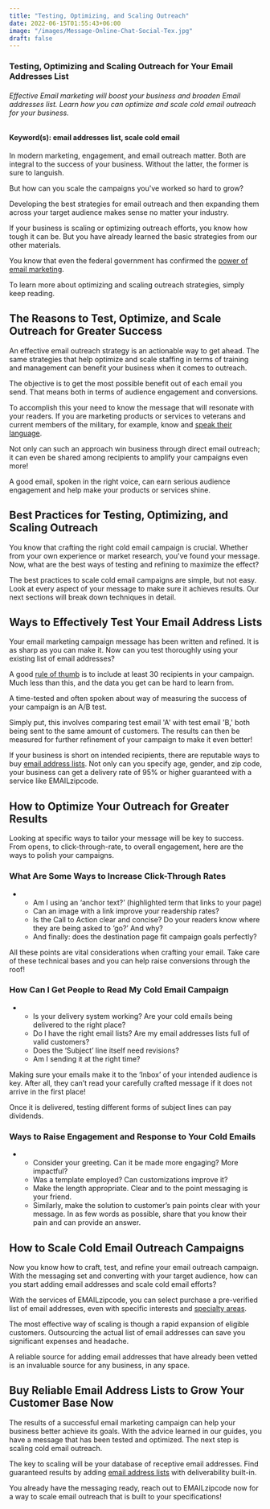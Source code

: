 ```yaml
---
title: "Testing, Optimizing, and Scaling Outreach"
date: 2022-06-15T01:55:43+06:00
image: "/images/Message-Online-Chat-Social-Tex.jpg"
draft: false
---
```


### Testing, Optimizing and Scaling Outreach for Your Email Addresses List

###### Effective Email marketing will boost your business and broaden Email addresses list. Learn how you can optimize and scale cold email outreach for your business.

#### Keyword(s): email addresses list, scale cold email

In modern marketing, engagement, and email outreach matter. Both are integral to the success of your business. Without the latter, the former is sure to languish.

But how can you scale the campaigns you've worked so hard to grow?

Developing the best strategies for email outreach and then expanding them across your target audience makes sense no matter your industry.

If your business is scaling or optimizing outreach efforts, you know how tough it can be. But you have already learned the basic strategies from our other materials.

You know that even the federal government has confirmed the [power of email marketing](https://digital.gov/2014/08/11/the-power-of-email-marketing/).

To learn more about optimizing and scaling outreach strategies, simply keep reading.

The Reasons to Test, Optimize, and Scale Outreach for Greater Success
---------------------------------------------------------------------

An effective email outreach strategy is an actionable way to get ahead. The same strategies that help optimize and scale staffing in terms of training and management can benefit your business when it comes to outreach.

The objective is to get the most possible benefit out of each email you send. That means both in terms of audience engagement and conversions.

To accomplish this your need to know the message that will resonate with your readers. If you are marketing products or services to veterans and current members of the military, for example, know and [speak their language](https://www.military.com/spouse/career-advancement/how-to-write-a-cold-email-that-actually-works.html).

Not only can such an approach win business through direct email outreach; it can even be shared among recipients to amplify your campaigns even more!

A good email, spoken in the right voice, can earn serious audience engagement and help make your products or services shine.

Best Practices for Testing, Optimizing, and Scaling Outreach
------------------------------------------------------------

You know that crafting the right cold email campaign is crucial. Whether from your own experience or market research, you've found your message. Now, what are the best ways of testing and refining to maximize the effect?

The best practices to scale cold email campaigns are simple, but not easy. Look at every aspect of your message to make sure it achieves results. Our next sections will break down techniques in detail.

Ways to Effectively Test Your Email Address Lists
-------------------------------------------------

Your email marketing campaign message has been written and refined. It is as sharp as you can make it. Now can you test thoroughly using your existing list of email addresses?

A good [rule of thumb](https://sahilbloom.substack.com/p/the-cold-email-guide) is to include at least 30 recipients in your campaign. Much less than this, and the data you get can be hard to learn from.

A time-tested and often spoken about way of measuring the success of your campaign is an A/B test.

Simply put, this involves comparing test email 'A' with test email 'B,' both being sent to the same amount of customers. The results can then be measured for further refinement of your campaign to make it even better!

If your business is short on intended recipients, there are reputable ways to buy [email address lists](https://emailzipcode.net/buy-email-addresses.php). Not only can you specify age, gender, and zip code, your business can get a delivery rate of 95% or higher guaranteed with a service like EMAILzipcode.

How to Optimize Your Outreach for Greater Results
-------------------------------------------------

Looking at specific ways to tailor your message will be key to success. From opens, to click-through-rate, to overall engagement, here are the ways to polish your campaigns.

### **What Are Some Ways to Increase Click-Through Rates**

*   *   Am I using an ‘anchor text?’ (highlighted term that links to your page)
    *   Can an image with a link improve your readership rates?
    *   Is the Call to Action clear and concise? Do your readers know where they are being asked to ‘go?’ And why?
    *   And finally: does the destination page fit campaign goals perfectly?

All these points are vital considerations when crafting your email. Take care of these technical bases and you can help raise conversions through the roof!

### **How Can I Get People to Read My Cold Email Campaign**

*   *   Is your delivery system working? Are your cold emails being delivered to the right place?
    *   Do I have the right email lists? Are my email addresses lists full of valid customers?
    *   Does the ‘Subject’ line itself need revisions?
    *   Am I sending it at the right time?

Making sure your emails make it to the ‘Inbox’ of your intended audience is key. After all, they can’t read your carefully crafted message if it does not arrive in the first place!

Once it is delivered, testing different forms of subject lines can pay dividends.

### **Ways to Raise Engagement and Response to Your Cold Emails**

*   *   Consider your greeting. Can it be made more engaging? More impactful?
    *   Was a template employed? Can customizations improve it?
    *   Make the length appropriate. Clear and to the point messaging is your friend.
    *   Similarly, make the solution to customer’s pain points clear with your message. In as few words as possible, share that you know their pain and can provide an answer.

How to Scale Cold Email Outreach Campaigns
------------------------------------------

Now you know how to craft, test, and refine your email outreach campaign. With the messaging set and converting with your target audience, how can you start adding email addresses and scale cold email efforts?

With the services of EMAILzipcode, you can select purchase a pre-verified list of email addresses, even with specific interests and [specialty areas](https://emailzipcode.net/specialty-lists.php).

The most effective way of scaling is though a rapid expansion of eligible customers. Outsourcing the actual list of email addresses can save you significant expenses and headache.

A reliable source for adding email addresses that have already been vetted is an invaluable source for any business, in any space.

Buy Reliable Email Address Lists to Grow Your Customer Base Now
---------------------------------------------------------------

The results of a successful email marketing campaign can help your business better achieve its goals. With the advice learned in our guides, you have a message that has been tested and optimized. The next step is scaling cold email outreach.

The key to scaling will be your database of receptive email addresses. Find guaranteed results by adding [email address lists](https://emailzipcode.net) with deliverability built-in.

You already have the messaging ready, reach out to EMAILzipcode now for a way to scale email outreach that is built to your specifications!